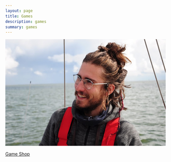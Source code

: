 ```yaml
---
layout: page
title: Games
description: games
summary: games
---
```


![Sailing Headshot](/assets/sailing-michal.jpg)

[Game Shop](https://payhip.com/creativeplaygrounds)
